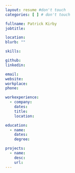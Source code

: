```yaml
---
layout: resume #don't touch
categories: [ ] # don't touch

fullname: Patrick Kirby
jobtitle:

location:
blurb: ""

skills:

github:
linkedin:

email:
website:
workplace:
phone:

workexperience:
  - company:
    dates:
    title:
    location:

education:
  - name:
    dates:
    degree:

projects:
  - name:
    desc:
    url:
---
```

